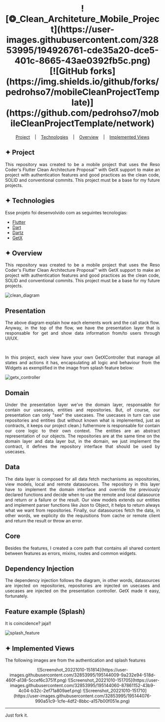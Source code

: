 <h1 align="center">
    ![❂_Clean_Architeture_Mobile_Project](https://user-images.githubusercontent.com/32853995/194926761-cde35a20-dce5-401c-8665-43ae0392fb5c.png) </br>
    [![GitHub forks](https://img.shields.io/github/forks/pedrohso7/mobileCleanProjectTemplate)](https://github.com/pedrohso7/mobileCleanProjectTemplate/network)
</h1>

<p align="center">
  <a href="#-project">Project</a>
  &nbsp;&nbsp;&nbsp;|&nbsp;&nbsp;&nbsp;
  <a href="#-technologies">Technologies</a>
  &nbsp;&nbsp;&nbsp;|&nbsp;&nbsp;&nbsp;
  <a href="#-overview">Overview</a>
  &nbsp;&nbsp;&nbsp;|&nbsp;&nbsp;&nbsp;
  <a href="#-implemented-views">Implemented Views</a>
</p>

## ✦ Project
<p align="justify">
This repository was created to be a mobile project that uses the Reso Coder's Flutter Clean Architecture Proposal™ with GetX support to make an project with authentication features and good practices as the clean code, SOLID and conventional commits. This project must be a base for my future projects.
</p>

## ✦ Technologies
Esse projeto foi desenvolvido com as seguintes tecnologias:
- [Flutter]([https://flask.palletsprojects.com/en/1.1.x/](https://flutter.dev/))
- [Dart]([https://getbootstrap.com/](https://dart.dev/))
- [Dartz](https://pub.dev/packages/dartz)
- [GetX](https://pub.dev/packages/get)

## ✦ Overview
<p align="justify">
This repository was created to be a mobile project that uses the Reso Coder's Flutter Clean Architecture Proposal™ with GetX support to make an project with authentication features and good practices as the clean code, SOLID and conventional commits. This project must be a base for my future projects.
</p>

![clean_diagram](https://user-images.githubusercontent.com/32853995/194931703-4ba7e856-fe0f-4a4f-b3d8-04372c3a4441.png)

<h2>Presentation</h2>

<p align="justify">
The above diagram explain how each elements work and the call stack flow. Anyway, in the top of the flow, we have the presentation layer that is responsable for get and show data information from/to users through UI/UX. 
</p></br>

<p align="justify">
In this project, each view have your own GetXController that manage all states and actions it has, encapsulating all logic and behaviour from the Widgets as exemplified in the image from splash feature below:
</p>


![getx_controller](https://user-images.githubusercontent.com/32853995/194935614-da1a0060-40f6-4e13-9815-c3a9c07d4c01.png)

<h2>Domain</h2>

<p align="justify">
Under the presentation layer we've the domain layer, responsable for contain our usecases, entities and repositories. But, of course, our presentation can only "see" the usecases. The usecases in turn can use repositories and entities (but without known what is implemented, just as contracts, it keeps our project clean.) futhermore is responsable for contain our core logic to their own context. The entities are an abstract representation of our objects. The repositories are at the same time on the domain layer and data layer but, in the domain, we just implement the contract, it defines the repository interface that should be used by usecases.
</p>

<h2>Data</h2>

<p align="justify">
The data layer is composed for all data fetch mechanisms as repositories, view models, local and remote datasources. The repository in this layer have to implement the domain interface and override the previously declared functions and decide when to use the remote and local datasource and return or a failure or the result. Our view models extends our entities and implement parser functions like Json to Object, it helps to return always what we want from repositories. Finally, our datasources fetch the data, in other words, we explicity do the requisitions from cache or remote client and return the result or throw an error.
</p>

<h2>Core</h2>

<p align="justify">
Besides the features, I created a core path that contains all shared content between features as errors, mixins, routes and common widgets.
</p>

<h2>Dependency Injection</h2>

<p align="justify">
The dependency injection follows the diagram, in other words, datasources are injected on repositories, repositories are injected on usecases and usecases are injected on the presentation controller. GetX made it easy, fortunately.
</p>

<h2>Feature example (Splash)</h2>
<p align="justify">
It is coincidence? jaja!!
</p>

![splash_feature](https://user-images.githubusercontent.com/32853995/194959994-3e9ae1da-b1e6-45dc-ba18-f055387069a6.png)

## ✦ Implemented Views
<p align="justify">
The following images are from the authentication and splash features
</p>

<p align="center">  
  ![Screenshot_20221010-151814](https://user-images.githubusercontent.com/32853995/195144009-9a232e94-518d-460f-a138-5ccef6c3751f.png)
  ![Screenshot_20221010-151705](https://user-images.githubusercontent.com/32853995/195144060-87861152-43b9-4c04-b32c-2ef71a809aef.png)
  ![Screenshot_20221010-151710](https://user-images.githubusercontent.com/32853995/195144076-990a51c9-1cfe-4df2-8bbc-a157b00f051e.png)
</p>

---
<p align="justify">
Just fork it.
</p>

